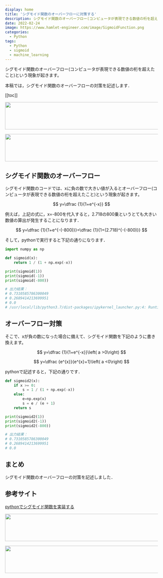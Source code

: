 ```yaml
---
display: home
title: 'シグモイド関数のオーバーフローに対策する'
description: シグモイド関数のオーバーフロー(コンピュータが表現できる数値の桁を超えたこと)という現象が起きます。本稿では，シグモイド関数のオーバーフローの対策を記述します．
date: 2022-02-24
image: https://www.hamlet-engineer.com/image/SigmoidFunction.png
categories: 
  - Python
tags:
  - Python
  - sigmoid
  - machine_learning
---
```


<!-- https://www.hamlet-engineer.com -->
シグモイド関数のオーバーフロー(コンピュータが表現できる数値の桁を超えたこと)という現象が起きます。

本稿では，シグモイド関数のオーバーフローの対策を記述します．

<!-- more -->

<ClientOnly>
  <CallInArticleAdsense />
</ClientOnly>

[[toc]]

<!-- TechAcademy -->
<a href="//af.moshimo.com/af/c/click?a_id=2604050&p_id=1555&pc_id=2816&pl_id=29835&guid=ON" rel="nofollow" referrerpolicy="no-referrer-when-downgrade"><img src="//image.moshimo.com/af-img/0866/000000029835.jpg" width="728" height="90" style="border:none;"></a><img src="//i.moshimo.com/af/i/impression?a_id=2604050&p_id=1555&pc_id=2816&pl_id=29835" width="1" height="1" style="border:none;">

<!-- テックキャンプ -->
<a href="//af.moshimo.com/af/c/click?a_id=2641145&p_id=1770&pc_id=3386&pl_id=25847&guid=ON" rel="nofollow" referrerpolicy="no-referrer-when-downgrade"><img src="//image.moshimo.com/af-img/1115/000000025847.png" width="728" height="90" style="border:none;"></a><img src="//i.moshimo.com/af/i/impression?a_id=2641145&p_id=1770&pc_id=3386&pl_id=25847" width="1" height="1" style="border:none;">


## シグモイド関数のオーバーフロー
シグモイド関数のコードでは、xに負の数で大きい値が入るとオーバーフロー(コンピュータが表現できる数値の桁を超えたこと)という現象が起きます。


$$
 y=\dfrac {1}{1+e^{-x}}
$$

例えば，上記の式に，x=-800を代入すると，2.718の800乗というとても大きい数値の算出が発生することになります．

$$
 y=\dfrac {1}{1+e^{-(-800)}}=\dfrac {1}{1+(2.718)^{-(-800)}}
$$

そして，pythonで実行すると下記の通りになります．

```python
import numpy as np

def sigmoid(x):
    return 1 / (1 + np.exp(-x))

print(sigmoid(1))
print(sigmoid(-1))
print(sigmoid(-800))

# 出力結果：
# 0.7310585786300049
# 0.2689414213699951
# 0.0
# /usr/local/lib/python3.7/dist-packages/ipykernel_launcher.py:4: RuntimeWarning: overflow encountered in exp
```

## オーバーフロー対策
そこで、xが負の数になった場合に備えて、シグモイド関数を下記のように書き換えます。

$$
 y=\dfrac {1}{1+e^{-x}}\left( a >0\right)
$$

$$
 y=\dfrac {e^{x}}{e^{x}+1}\left( a <0\right)
$$

pythonで記述すると，下記の通りです．

```python
def sigmoid2(x):
    if x >= 0:
        s = 1 / (1 + np.exp(-x))
    else:
        e=np.exp(x)
        s = e / (e + 1)
    return s

print(sigmoid2(1))
print(sigmoid2(-1))
print(sigmoid2(-800))

# 出力結果：
# 0.7310585786300049
# 0.2689414213699951
# 0.0
```

## まとめ
シグモイド関数のオーバーフローの対策を記述しました．

## 参考サイト
[pythonでシグモイド関数を実装する](https://ryamashina.com/itml/20210730/)



<!-- TechAcademy -->
<a href="//af.moshimo.com/af/c/click?a_id=2604050&p_id=1555&pc_id=2816&pl_id=29835&guid=ON" rel="nofollow" referrerpolicy="no-referrer-when-downgrade"><img src="//image.moshimo.com/af-img/0866/000000029835.jpg" width="728" height="90" style="border:none;"></a><img src="//i.moshimo.com/af/i/impression?a_id=2604050&p_id=1555&pc_id=2816&pl_id=29835" width="1" height="1" style="border:none;">

<!-- テックキャンプ -->
<a href="//af.moshimo.com/af/c/click?a_id=2641145&p_id=1770&pc_id=3386&pl_id=25847&guid=ON" rel="nofollow" referrerpolicy="no-referrer-when-downgrade"><img src="//image.moshimo.com/af-img/1115/000000025847.png" width="728" height="90" style="border:none;"></a><img src="//i.moshimo.com/af/i/impression?a_id=2641145&p_id=1770&pc_id=3386&pl_id=25847" width="1" height="1" style="border:none;">

<ClientOnly>
  <CallInArticleAdsense />
</ClientOnly>

